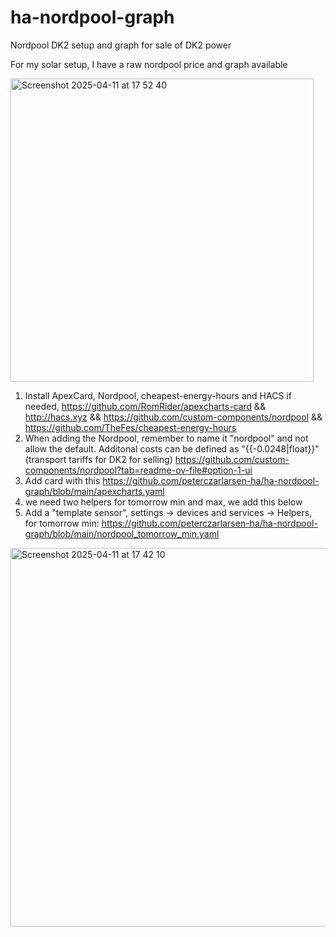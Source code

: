 # ha-nordpool-graph
Nordpool DK2 setup and graph for sale of DK2 power

For my solar setup, I have a raw nordpool price and graph available 

<img width="485" alt="Screenshot 2025-04-11 at 17 52 40" src="https://github.com/user-attachments/assets/193d388e-5705-46a0-b1df-9c32c4d656f7" />

1) Install ApexCard, Nordpool, cheapest-energy-hours and HACS if needed, https://github.com/RomRider/apexcharts-card && http://hacs.xyz && https://github.com/custom-components/nordpool && https://github.com/TheFes/cheapest-energy-hours
2) When adding the Nordpool, remember to name it "nordpool" and not allow the default. Additonal costs can be defined as "{{-0.0248|float}}" (transport tariffs for DK2 for selling) https://github.com/custom-components/nordpool?tab=readme-ov-file#option-1-ui
3) Add card with this https://github.com/peterczarlarsen-ha/ha-nordpool-graph/blob/main/apexcharts.yaml
4) we need two helpers for tomorrow min and max, we add this below
5) Add a "template sensor", settings -> devices and services -> Helpers, for tomorrow min: https://github.com/peterczarlarsen-ha/ha-nordpool-graph/blob/main/nordpool_tomorrow_min.yaml
<img width="606" alt="Screenshot 2025-04-11 at 17 42 10" src="https://github.com/user-attachments/assets/44710335-5708-453c-a28e-b961e8d8509c" />
   
